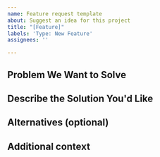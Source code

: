 ```yaml
---
name: Feature request template
about: Suggest an idea for this project
title: "[Feature]"
labels: 'Type: New Feature'
assignees: ''

---
```


## Problem We Want to Solve
<!--- A clear and concise description of what the problem is. Ex. I'm always frustrated when [...]  -->

## Describe the Solution You'd Like
<!--- A clear and concise description of what you want to happen. -->

## Alternatives (optional)
<!--- A clear and concise description of any alternative solutions or features you've considered. -->

## Additional context
<!--- Add any other context or screenshots about the feature request here.  -->
